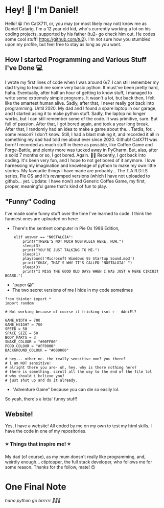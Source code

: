 # Hey! 👋 I'm Daniel!

Hello! 😀 I'm CatX711, or, you may (or most likely may not) know me as Daniel Catarig.
I'm a 12 year old kid, who's currently working a lot on his coding projects, supported by 
his father (tu2- go check him out. He codes some cool stuff! https://github.com/tu2).
I'm not sure how you stumbled upon my profile, but feel free to stay as long as you want.

## How I started Programming and Various Stuff I've Done 💻

I wrote my first lines of code when I was around 6/7. I can still remember my dad trying to teach me some very basic python.
It must've been pretty hard, haha. Eventually, after half an hour of getting to know stuff, I managed to write
some extremely simple programs. It wasn't a lot, but back then, I felt like the smartest human alive.
Sadly, after that, I never really got back into programming. Until 2020.
My dad and I found a spare laptop in our garage, and I started using it to make python stuff.
Sadly, the laptop no longer works, but I can still remember some of the code. It was primitive, sure. But full of passion.
After that, I got bored again, and took a year long break. After that, I randomly had an idea to make a game about the...
Tardis, for... some reason? I don't know. Still, I had a blast making it, and recorded it all in something my dad had
told me about ever since 2020. Github! CatX711 was born!
I recorded as much stuff in there as possible, like Coffee Game and Forge-Battle, and plenty more was tucked away in PyCharm.
But, alas, after a solid 7 months or so, I got bored. Again. 🤦‍♂️
Recently, I got back into coding. It's been very fun, and I hope to not get bored of it anymore.
I love harnessing my imagination and knowledge of python to make my own little stories. 
My favourite things I have made are probably... The T.A.R.D.I.S series, Pie OS and it's revamped versions (which I have not uploaded to github... yet. Update: I have now!) and Generic Coffee Game, my first, proper, meaningful game that's kind of fun to play.

## "Funny" Coding

I've made some funny stuff over the time I've learned to code. I think the funniest ones are uploaded on here:
- There's the sentient computer in Pie Os 1986 Edition,

```
    elif answer == "NOSTALGIA":
        print("THERE'S NOT MUCH NOSTALGIA HERE, HUH.")
        sleep(3)
        print("YOU'RE JUST TALKING TO ME-")
        sleep(1)
        playsound('Microsoft Windows 95 Startup Sound.mp3')
        print("OKAY, THAT'S WHY IT'S CALLED 'NOSTALGIA' ")
        sleep(3)
        print("I MISS THE GOOD OLD DAYS WHEN I WAS JUST A MERE CIRCUIT BOARD.")

```
- "paper 😱"
- The two secret versions of me I hide in my code sometimes

```
from tkinter import *
import random

# Not working because of course it fricking isnt 💀 - dAniEl?

GAME_WIDTH = 700
GAME_HEIGHT = 700
SPEED = 50
SPACE_SIZE = 50
BODY_PARTS = 3
SNAKE_COLOUR = "#00FF00"
FOOD_COLOUR = "#FF0000"
BACKGROUND_COLOUR = "#000000"
```

```
# hey... other me. the really sensitive one? you there?
# i am NOT sensitive!
# alright there you are- uh, hey. why is there nothing here?
# there is something. scroll all the way to the end of the file lol
# why should i believe you?
# just shut up and do it already.
```
- "Adventure Game" because you can die so easily lol.

So yeah, there's a lotta' funny stuff!

## Website!

Yes, I have a website! All coded by me on my own to test my html skills. I have the code in one of my repositories.

### ⭐️ Things that inspire me! ⭐️

My dad (of course), as my mum doesn't really like programming, and, weirdly enough... ctiptopper, the full stack developer, who follows me for some reason. Thanks for the follow, mate! 😉

# One Final Note

*haha python go brrrrrr 👨🏻‍💻*


<!---
CatX711/CatX711 is a ✨ special ✨ repository because its `README.md` (this file) appears on your GitHub profile.
You can click the Preview link to take a look at your changes.
--->
